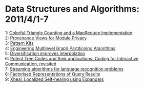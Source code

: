 # Data Structures and Algorithms: 2011/4/1-7  
1: [Colorful Triangle Counting and a MapReduce Implementation](https://doi.org/10.48550/arXiv.1103.6073)  
2: [Provenance Views for Module Privacy](https://doi.org/10.48550/arXiv.1005.5543)  
3: [Pattern Kits](https://doi.org/10.48550/arXiv.1011.3491)  
4: [Engineering Multilevel Graph Partitioning Algorithms](https://doi.org/10.48550/arXiv.1012.0006)  
5: [Diversification improves interpolation](https://doi.org/10.48550/arXiv.1101.3682)  
6: [Potent Tree Codes and their applications: Coding for Interactive  Communication, revisited](https://doi.org/10.48550/arXiv.1104.0739)  
7: [Streaming algorithms for language recognition problems](https://doi.org/10.48550/arXiv.1104.0848)  
8: [Factorised Representations of Query Results](https://doi.org/10.48550/arXiv.1104.0867)  
9: [Xheal: Localized Self-healing using Expanders](https://doi.org/10.48550/arXiv.1104.0882)  